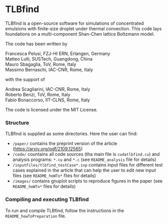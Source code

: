 # TLBfind

TLBfind is a open-source software for simulations of
concentrated emulsions with finite-size droplet under
thermal convection. This code lays foundations on
a multi-component Shan-Chen lattice Boltzmann model.

The code has been written by

Francesca Pelusi, FZJ-HI ERN, Erlangen, Germany  
Matteo Lulli, SUSTech, Guangdong, China  
Mauro Sbagaglia, ToV, Rome, Italy  
Massimo Bernaschi, IAC-CNR, Rome, Italy  

with the support of

Andrea Scagliarini, IAC-CNR, Rome, Italy  
Roberto Benzi, ToV, Rome, Italy  
Fabio Bonaccorso, IIT-CLNS, Rome, Italy

The code is licensed under the MIT License.

### Structure

TLBfind is supplied as some directories. Here the user can find:
- `/paper/` contains the preprint version of the article (https://arxiv.org/pdf/2109.12565)
- `/code/` countains all code sources (tha main file is `cudatlbfind.cu`) and analysis programs: `*.cu` and `*.c` (see `README_analysis` file for details)
- `/inputFiles/tlbfind_testCase*.inp` contains input files for different test cases explained in the
  article that can help the user to edit new input files (see `README_hoWTo*` files for
  details)
- `/images/` contains gnuplot scripts to reproduce figures in the paper (see `README_hoWTo*` files for
  details)

### Compiling and executing TLBfind

To run and compile TLBfind, follow the instructions in the `README_howToPreparation`
file.
